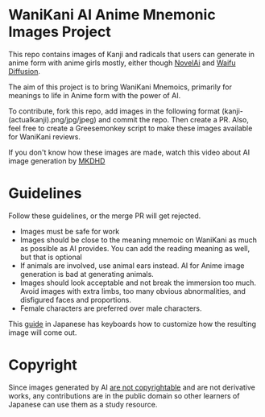 # WaniKani AI Anime Mnemonic Images Project
This repo contains images of Kanji and radicals that users can generate in anime form with anime girls mostly, either though [NovelAi](https://novelai.net) and [Waifu Diffusion](https://github.com/harubaru/waifu-diffusion).

The aim of this project is to bring WaniKani Mnemoics, primarily for meanings to life in Anime form with the power of AI.

To contribute, fork this repo, add images in the following format (kanji-(actualkanji).png/jpg/jpeg) and commit the repo. Then create a PR. Also, feel free to create a Greesemonkey script to make these images available for WaniKani reviews.

If you don't know how these images are made, watch this video about AI image generation by [MKDHD](https://www.youtube.com/watch?v=yCBEumeXY4A)

# Guidelines
Follow these guidelines, or the merge PR will get rejected.
* Images must be safe for work
* Images should be close to the meaning mnemoic on WaniKani as much as possible as AI provides. You can add the reading meaning as well, but that is optional
* If animals are involved, use animal ears instead. AI for Anime image generation is bad at generating animals.
* Images should look acceptable and not break the immersion too much. Avoid images with extra limbs, too many obvious abnormalities, and disfigured faces and proportions. 
* Female characters are preferred over male characters. 

This [guide](https://gamedev65535.com/entry/waifudiffusion_magiclist/) in Japanese has keyboards how to customize how the resulting image will come out.

# Copyright
Since images generated by AI [are not copyrightable](https://www.smithsonianmag.com/smart-news/us-copyright-office-rules-ai-art-cant-be-copyrighted-180979808/) and are not derivative works, any contributions are in the public domain so other learners of Japanese can use them as a study resource.

